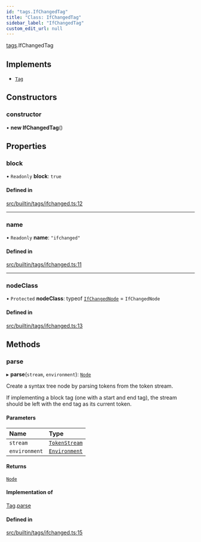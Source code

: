 ```yaml
---
id: "tags.IfChangedTag"
title: "Class: IfChangedTag"
sidebar_label: "IfChangedTag"
custom_edit_url: null
---
```


[tags](../namespaces/tags.md).IfChangedTag

## Implements

- [`Tag`](../interfaces/Tag.md)

## Constructors

### constructor

• **new IfChangedTag**()

## Properties

### block

• `Readonly` **block**: ``true``

#### Defined in

[src/builtin/tags/ifchanged.ts:12](https://github.com/jg-rp/liquidscript/blob/6bed77c/src/builtin/tags/ifchanged.ts#L12)

___

### name

• `Readonly` **name**: ``"ifchanged"``

#### Defined in

[src/builtin/tags/ifchanged.ts:11](https://github.com/jg-rp/liquidscript/blob/6bed77c/src/builtin/tags/ifchanged.ts#L11)

___

### nodeClass

• `Protected` **nodeClass**: typeof [`IfChangedNode`](tags.IfChangedNode.md) = `IfChangedNode`

#### Defined in

[src/builtin/tags/ifchanged.ts:13](https://github.com/jg-rp/liquidscript/blob/6bed77c/src/builtin/tags/ifchanged.ts#L13)

## Methods

### parse

▸ **parse**(`stream`, `environment`): [`Node`](../interfaces/Node.md)

Create a syntax tree node by parsing tokens from the token
stream.

If implementing a block tag (one with a start and end tag),
the stream should be left with the end tag as its current
token.

#### Parameters

| Name | Type |
| :------ | :------ |
| `stream` | [`TokenStream`](../interfaces/tokens.TokenStream.md) |
| `environment` | [`Environment`](Environment.md) |

#### Returns

[`Node`](../interfaces/Node.md)

#### Implementation of

[Tag](../interfaces/Tag.md).[parse](../interfaces/Tag.md#parse)

#### Defined in

[src/builtin/tags/ifchanged.ts:15](https://github.com/jg-rp/liquidscript/blob/6bed77c/src/builtin/tags/ifchanged.ts#L15)
